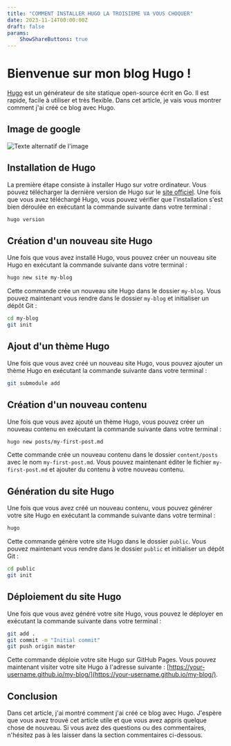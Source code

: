 ```yaml
---
title: "COMMENT INSTALLER HUGO LA TROISIEME VA VOUS CHOQUER"
date: 2023-11-14T00:00:00Z
draft: false
params:
    ShowShareButtons: true
---
```


# Bienvenue sur mon blog Hugo !

[Hugo](https://gohugo.io/) est un générateur de site statique open-source écrit en Go. Il est rapide, facile à utiliser et très flexible. Dans cet article, je vais vous montrer comment j'ai créé ce blog avec Hugo.

## Image de google 
![Texte alternatif de l'image](https://cellar-c2.services.clever-cloud.com/content/2023/03/tabea-schimpf-e2icf0r6N64-unsplash.jpg)

## Installation de Hugo

La première étape consiste à installer Hugo sur votre ordinateur. Vous pouvez télécharger la dernière version de Hugo sur le [site officiel](https://gohugo.io/getting-started/installing/). Une fois que vous avez téléchargé Hugo, vous pouvez vérifier que l'installation s'est bien déroulée en exécutant la commande suivante dans votre terminal :

```bash
hugo version
```

## Création d'un nouveau site Hugo

Une fois que vous avez installé Hugo, vous pouvez créer un nouveau site Hugo en exécutant la commande suivante dans votre terminal :

```bash
hugo new site my-blog
```

Cette commande crée un nouveau site Hugo dans le dossier `my-blog`. Vous pouvez maintenant vous rendre dans le dossier `my-blog` et initialiser un dépôt Git :

```bash
cd my-blog
git init
```

## Ajout d'un thème Hugo

Une fois que vous avez créé un nouveau site Hugo, vous pouvez ajouter un thème Hugo en exécutant la commande suivante dans votre terminal :

```bash
git submodule add
```

## Création d'un nouveau contenu

Une fois que vous avez ajouté un thème Hugo, vous pouvez créer un nouveau contenu en exécutant la commande suivante dans votre terminal :

```bash
hugo new posts/my-first-post.md
```

Cette commande crée un nouveau contenu dans le dossier `content/posts` avec le nom `my-first-post.md`. Vous pouvez maintenant éditer le fichier `my-first-post.md` et ajouter du contenu à votre nouveau contenu.

## Génération du site Hugo

Une fois que vous avez créé un nouveau contenu, vous pouvez générer votre site Hugo en exécutant la commande suivante dans votre terminal :

```bash
hugo
```

Cette commande génère votre site Hugo dans le dossier `public`. Vous pouvez maintenant vous rendre dans le dossier `public` et initialiser un dépôt Git :

```bash
cd public
git init
```

## Déploiement du site Hugo

Une fois que vous avez généré votre site Hugo, vous pouvez le déployer en exécutant la commande suivante dans votre terminal :

```bash
git add .
git commit -m "Initial commit"
git push origin master
```

Cette commande déploie votre site Hugo sur GitHub Pages. Vous pouvez maintenant visiter votre site Hugo à l'adresse suivante : [https://your-username.github.io/my-blog/](https://your-username.github.io/my-blog/).

## Conclusion

Dans cet article, j'ai montré comment j'ai créé ce blog avec Hugo. J'espère que vous avez trouvé cet article utile et que vous avez appris quelque chose de nouveau. Si vous avez des questions ou des commentaires, n'hésitez pas à les laisser dans la section commentaires ci-dessous.
